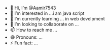 - 👋 Hi, I’m @Aamir7543
- 👀 I’m interested in ...i am java script
- 🌱 I’m currently learning ... in web develpment
- 💞️ I’m looking to collaborate on ...
- 📫 How to reach me ...
- 😄 Pronouns: ...
- ⚡ Fun fact: ...

<!---
Aamir7543/Aamir7543 is a ✨ special ✨ repository because its `README.md` (this file) appears on your GitHub profile.
You can click the Preview link to take a look at your changes.
--->
